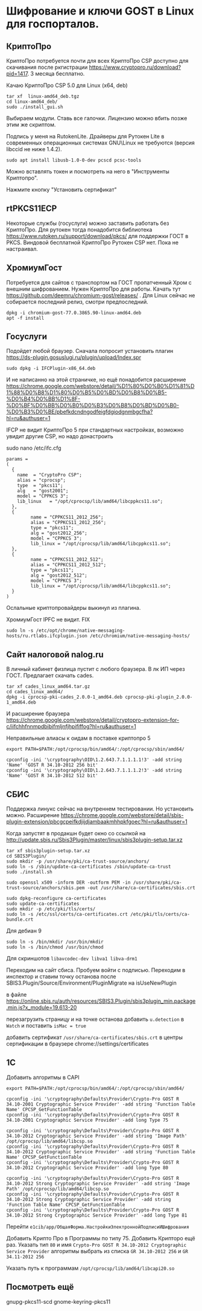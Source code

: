Шифрование и ключи GOST в Linux для госпорталов.
===

КриптоПро
---

КриптоПро потребуется почти для всех
КриптоПро CSP доступно для скачивания после ркгистрации https://www.cryptopro.ru/download?pid=1417. 3 месяца бесплатно.

Качаю КриптоПро CSP 5.0 для Linux (x64, deb)

```
tar xf  linux-amd64_deb.tgz 
cd linux-amd64_deb/
sudo ./install_gui.sh 
```

Выбираем модули. Ставь все галочки. Лицензию можно вбить позже этим же скриптом. 

Подпись у меня на RutokenLite. Драйверы для Рутокен Lite в современных операционных системах GNU\Linux не требуются (версия libccid не ниже 1.4.2). 

```
sudo apt install libusb-1.0-0-dev pcscd pcsc-tools
```

Можно вставлять токен и посмотреть на него в "Инструменты Криптопро".

Нажмите кнопку "Установить сертификат"




rtPKCS11ECP
---

Некоторые службы (госуслуги) можно заставить работать без КриптоПро. 
Для рутокен тогда понадобится библиотека https://www.rutoken.ru/support/download/pkcs/ для поддержки ГОСТ в PKCS.
Виндовой бесплатной КриптоПро Рутокен CSP нет. Пока не настраивал.



ХромиумГост
---


Потребуется для сайтов с транспортом на ГОСТ пропатченный Хром с внешним шифрованием. Нужен КриптоПро для работы.
Качать тут https://github.com/deemru/chromium-gost/releases/ . Для Linux сейчас не собирается последний релиз, смотри предпоследний.

```
dpkg -i chromium-gost-77.0.3865.90-linux-amd64.deb
apt -f install
```


Госуслуги
---

Подойдет любой браузер. Сначала попросит установить плагин https://ds-plugin.gosuslugi.ru/plugin/upload/Index.spr

```
sudo dpkg -i IFCPlugin-x86_64.deb 
```

И не написанно на этой страничке, но ещё понадобится расширение https://chrome.google.com/webstore/detail/%D1%80%D0%B0%D1%81%D1%88%D0%B8%D1%80%D0%B5%D0%BD%D0%B8%D0%B5-%D0%B4%D0%BB%D1%8F-%D0%BF%D0%BB%D0%B0%D0%B3%D0%B8%D0%BD%D0%B0-%D0%B3%D0%BE/pbefkdcndngodfeigfdgiodgnmbgcfha?hl=ru&authuser=1

IFCP не видит КриптоПро 5 при стандартных настройках, возможно увидит другие CSP, но надо донастроить


sudo nano /etc/ifc.cfg
```
params =
(
  {
    name  = "CryptoPro CSP";
    alias = "cprocsp";
    type  = "pkcs11";
    alg   = "gost2001";
    model = "CPPKCS 3";
    lib_linux   = "/opt/cprocsp/lib/amd64/libcppkcs11.so";
  },
  {
         name = "CPPKCS11_2012_256";
         alias = "CPPKCS11_2012_256";
         type = "pkcs11";
         alg = "gost2012_256";
         model = "CPPKCS 3";
         lib_linux = "/opt/cprocsp/lib/amd64/libcppkcs11.so";
  },
  {
         name = "CPPKCS11_2012_512";
         alias = "CPPKCS11_2012_512";
         type = "pkcs11";
         alg = "gost2012_512";
         model = "CPPKCS 3";
         lib_linux = "/opt/cprocsp/lib/amd64/libcppkcs11.so";
  }
)
```
Ослальные криптопровайдеры выкинул из плагина.

ХромиумГост IPFC не видит. FIX

```
sudo ln -s /etc/opt/chrome/native-messaging-hosts/ru.rtlabs.ifcplugin.json /etc/chromium/native-messaging-hosts/
```


Сайт налоговой nalog.ru
---

В личный кабинет физлица пустит с любого браузера. В лк ИП через ГОСТ.
Предлагает скачать cades.

```
tar xf cades_linux_amd64.tar.gz
cd cades_linux_amd64/
dpkg -i cprocsp-pki-cades_2.0.0-1_amd64.deb cprocsp-pki-plugin_2.0.0-1_amd64.deb
```

И расширение браузера https://chrome.google.com/webstore/detail/cryptopro-extension-for-c/iifchhfnnmpdbibifmljnfjhpififfog?hl=ru&authuser=1

Неправильные алиасы к оидам в поставке криптопро 5

```
export PATH=$PATH:/opt/cprocsp/bin/amd64/:/opt/cprocsp/sbin/amd64/

cpconfig -ini '\cryptography\OID\1.2.643.7.1.1.1.1!3' -add string 'Name' 'GOST R 34.10-2012 256 bit'
cpconfig -ini '\cryptography\OID\1.2.643.7.1.1.1.2!3' -add string 'Name' 'GOST R 34.10-2012 512 bit'
```


СБИС
---

Поддержка линукс сейчас на внутреннем тестировании. Но установить можно. Расширение
https://chrome.google.com/webstore/detail/sbis-plugin-extension/pbcgcpeifkdjijdjambaakmhhpkfgoec?hl=ru&authuser=1

Когда запустят в продакшн будет окно со ссылкой на
http://update.sbis.ru/Sbis3Plugin/master/linux/sbis3plugin-setup.tar.xz

```
tar xf sbis3plugin-setup.tar.xz
cd SBIS3Plugin/
sudo mkdir -p /usr/share/pki/ca-trust-source/anchors/
sudo ln -s /sbin/update-ca-certificates /sbin/update-ca-trust
sudo ./install.sh

sudo openssl x509 -inform DER -outform PEM -in /usr/share/pki/ca-trust-source/anchors/sbis.pem -out /usr/share/ca-certificates/sbis.crt

sudo dpkg-reconfigure ca-certificates
sudo update-ca-certificates
sudo mkdir -p /etc/pki/tls/certs/
sudo ln -s /etc/ssl/certs/ca-certificates.crt /etc/pki/tls/certs/ca-bundle.crt
```

Для дебиан 9

```
sudo ln -s /bin/mkdir /usr/bin/mkdir
sudo ln -s /bin/chmod /usr/bin/chmod
```

Для скриншотов `libavcodec-dev libva1 libva-drm1`

Переходим на сайт сбиса. Пробуем войти с подписью.
Переходим в инспектор и ставим точку останова после SBIS3.Plugin/Source/Environment/PluginMigrate на isUseNewPlugin

в файле https://online.sbis.ru/auth/resources/SBIS3.Plugin/sbis3plugin_min.package.min.js?x_module=19.613-20

перезагрузить страницу и на точке останова добавить `u.detection` в `Watch` и поставить `isMac = true`

добавить сертификат `/usr/share/ca-certificates/sbis.crt` в центры сертификации в браузере chrome://settings/certificates  


1C
---

Добавить алгоритмы в CAPI
```
export PATH=$PATH:/opt/cprocsp/bin/amd64/:/opt/cprocsp/sbin/amd64/

cpconfig -ini '\cryptography\Defaults\Provider\Crypto-Pro GOST R 34.10-2001 Cryptographic Service Provider' -add string 'Function Table Name' CPCSP_GetFunctionTable
cpconfig -ini '\cryptography\Defaults\Provider\Crypto-Pro GOST R 34.10-2001 Cryptographic Service Provider' -add long Type 75

cpconfig -ini '\cryptography\Defaults\Provider\Crypto-Pro GOST R 34.10-2012 Cryptographic Service Provider' -add string 'Image Path' /opt/cprocsp/lib/amd64/libcsp.so
cpconfig -ini '\cryptography\Defaults\Provider\Crypto-Pro GOST R 34.10-2012 Cryptographic Service Provider' -add string 'Function Table Name' CPCSP_GetFunctionTable
cpconfig -ini '\cryptography\Defaults\Provider\Crypto-Pro GOST R 34.10-2012 Cryptographic Service Provider' -add long Type 80

cpconfig -ini '\cryptography\Defaults\Provider\Crypto-Pro GOST R 34.10-2012 Strong Cryptographic Service Provider' -add string 'Image Path' /opt/cprocsp/lib/amd64/libcsp.so
cpconfig -ini '\cryptography\Defaults\Provider\Crypto-Pro GOST R 34.10-2012 Strong Cryptographic Service Provider' -add string 'Function Table Name' CPCSP_GetFunctionTable
cpconfig -ini '\cryptography\Defaults\Provider\Crypto-Pro GOST R 34.10-2012 Strong Cryptographic Service Provider' -add long Type 81
```

Перейти `e1cib/app/ОбщаяФорма.НастройкиЭлектроннойПодписиИШифрования` 

Добавить Крипто Про в Программы по типу 75. Добавить Крипторо ещё раз. Указать тип `80` и имя `Crypto-Pro GOST R 34.10-2012 Cryptographic Service Provider` алгоритмы выбрать из списка `GR 34.10-2012 256` и `GR 34.11-2012 256`

Указать путь к программам `/opt/cprocsp/lib/amd64/libcapi20.so`


Посмотреть ещё
---

gnupg-pkcs11-scd
gnome-keyring-pkcs11
